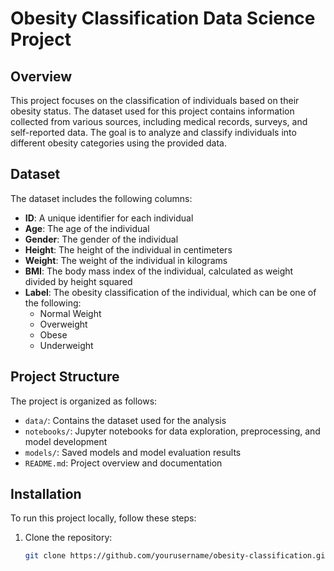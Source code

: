 # Obesity Classification Data Science Project

## Overview

This project focuses on the classification of individuals based on their obesity status. The dataset used for this project contains information collected from various sources, including medical records, surveys, and self-reported data. The goal is to analyze and classify individuals into different obesity categories using the provided data.

## Dataset

The dataset includes the following columns:

- **ID**: A unique identifier for each individual
- **Age**: The age of the individual
- **Gender**: The gender of the individual
- **Height**: The height of the individual in centimeters
- **Weight**: The weight of the individual in kilograms
- **BMI**: The body mass index of the individual, calculated as weight divided by height squared
- **Label**: The obesity classification of the individual, which can be one of the following:
  - Normal Weight
  - Overweight
  - Obese
  - Underweight

## Project Structure

The project is organized as follows:

- `data/`: Contains the dataset used for the analysis
- `notebooks/`: Jupyter notebooks for data exploration, preprocessing, and model development
- `models/`: Saved models and model evaluation results
- `README.md`: Project overview and documentation

## Installation

To run this project locally, follow these steps:

1. Clone the repository:
   ```sh
   git clone https://github.com/yourusername/obesity-classification.git
